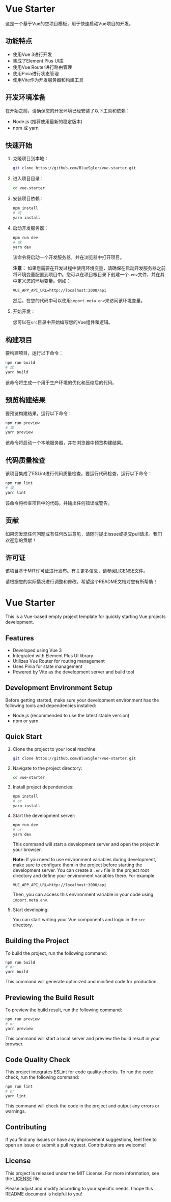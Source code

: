 # Vue Starter

这是一个基于Vue的空项目模板，用于快速启动Vue项目的开发。

## 功能特点

- 使用Vue 3进行开发
- 集成了Element Plus UI库
- 使用Vue Router进行路由管理
- 使用Pinia进行状态管理
- 使用Vite作为开发服务器和构建工具

## 开发环境准备

在开始之前，请确保您的开发环境已经安装了以下工具和依赖：

- Node.js (推荐使用最新的稳定版本)
- npm 或 yarn

## 快速开始

1. 克隆项目到本地：

   ```bash
   git clone https://github.com/BlueSgler/vue-starter.git
   ```

2. 进入项目目录：

   ```bash
   cd vue-starter
   ```

3. 安装项目依赖：

   ```bash
   npm install
   # 或
   yarn install
   ```

4. 启动开发服务器：

   ```bash
   npm run dev
   # 或
   yarn dev
   ```

   该命令将启动一个开发服务器，并在浏览器中打开项目。

   **注意：** 如果您需要在开发过程中使用环境变量，请确保在启动开发服务器之前将环境变量配置到项目中。您可以在项目根目录下创建一个`.env`文件，并在其中定义您的环境变量。例如：

   ```
   VUE_APP_API_URL=http://localhost:3000/api
   ```

   然后，在您的代码中可以使用`import.meta.env`来访问该环境变量。

5. 开始开发：

   您可以在`src`目录中开始编写您的Vue组件和逻辑。

## 构建项目

要构建项目，运行以下命令：

```bash
npm run build
# 或
yarn build
```

该命令将生成一个用于生产环境的优化和压缩后的代码。

## 预览构建结果

要预览构建结果，运行以下命令：

```bash
npm run preview
# 或
yarn preview
```

该命令将启动一个本地服务器，并在浏览器中预览构建结果。

## 代码质量检查

该项目集成了ESLint进行代码质量检查。要运行代码检查，运行以下命令：

```bash
npm run lint
# 或
yarn lint
```

该命令将检查项目中的代码，并输出任何错误或警告。

## 贡献

如果您发现任何问题或有任何改进意见，请随时提出issue或提交pull请求。我们欢迎您的贡献！

## 许可证

该项目基于MIT许可证进行发布。有关更多信息，请参阅[LICENSE](./LICENSE)文件。

请根据您的实际情况进行调整和修改。希望这个README文档对您有所帮助！

# Vue Starter

This is a Vue-based empty project template for quickly starting Vue projects development.

## Features

- Developed using Vue 3
- Integrated with Element Plus UI library
- Utilizes Vue Router for routing management
- Uses Pinia for state management
- Powered by Vite as the development server and build tool

## Development Environment Setup

Before getting started, make sure your development environment has the following tools and dependencies installed:

- Node.js (recommended to use the latest stable version)
- npm or yarn

## Quick Start

1. Clone the project to your local machine:

   ```bash
   git clone https://github.com/BlueSgler/vue-starter.git
   ```

2. Navigate to the project directory:

   ```bash
   cd vue-starter
   ```

3. Install project dependencies:

   ```bash
   npm install
   # or
   yarn install
   ```

4. Start the development server:

   ```bash
   npm run dev
   # or
   yarn dev
   ```

   This command will start a development server and open the project in your browser.

   **Note:** If you need to use environment variables during development, make sure to configure them in the project before starting the development server. You can create a `.env` file in the project root directory and define your environment variables there. For example:

   ```
   VUE_APP_API_URL=http://localhost:3000/api
   ```

   Then, you can access this environment variable in your code using `import.meta.env`.

5. Start developing:

   You can start writing your Vue components and logic in the `src` directory.

## Building the Project

To build the project, run the following command:

```bash
npm run build
# or
yarn build
```

This command will generate optimized and minified code for production.

## Previewing the Build Result

To preview the build result, run the following command:

```bash
npm run preview
# or
yarn preview
```

This command will start a local server and preview the build result in your browser.

## Code Quality Check

This project integrates ESLint for code quality checks. To run the code check, run the following command:

```bash
npm run lint
# or
yarn lint
```

This command will check the code in the project and output any errors or warnings.

## Contributing

If you find any issues or have any improvement suggestions, feel free to open an issue or submit a pull request. Contributions are welcome!

## License

This project is released under the MIT License. For more information, see the [LICENSE](./LICENSE) file.

Please adjust and modify according to your specific needs. I hope this README document is helpful to you!